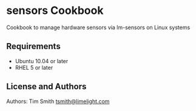 sensors Cookbook
================
Cookbook to manage hardware sensors via lm-sensors on Linux systems


Requirements
------------
* Ubuntu 10.04 or later
* RHEL 5 or later


License and Authors
-------------------
Authors: Tim Smith <tsmith@limelight.com>
